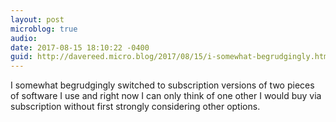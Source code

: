 ```yaml
---
layout: post
microblog: true
audio: 
date: 2017-08-15 18:10:22 -0400
guid: http://davereed.micro.blog/2017/08/15/i-somewhat-begrudgingly.html
---
```

I somewhat begrudgingly switched to subscription versions of two pieces of software I use and right now I can only think of one other I would buy via subscription without first strongly considering other options.
